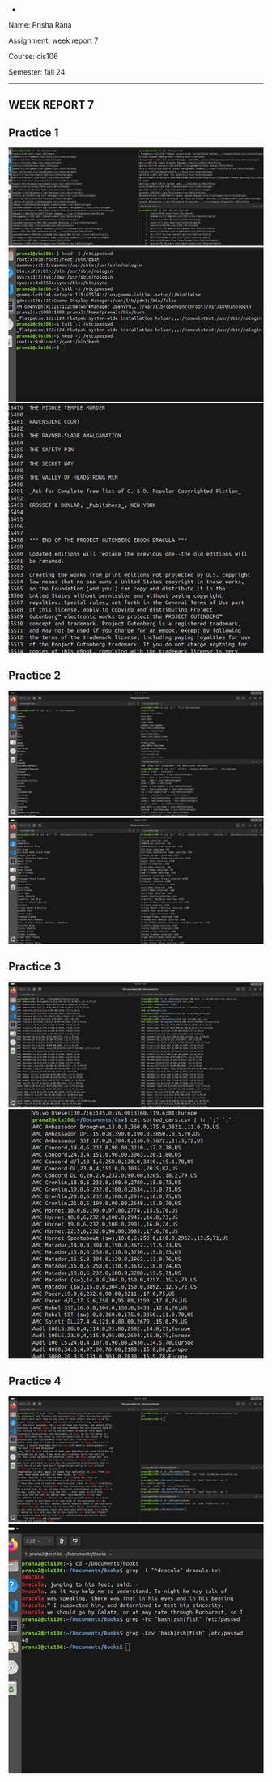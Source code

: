 -
Name: Prisha Rana

Assignment: week report 7

Course: cis106

Semester: fall 24

-----

## WEEK REPORT 7 

## Practice 1 
![wr7](practice1-s1.png)
![wr7](wr7-p1(2).png)
![wr7](wr7-p1(3).png)




## Practice 2 
![alt text](wr-pr2(1).png)
![wr7](wr7-p2(2).png)

## Practice 3
![wr7](wr7-p3(1).png)
![wr7](wr7-p3(2).png)

## Practice 4
![wr7](wr7-p4.png)
![wr7](wr7-p4(1).png)

